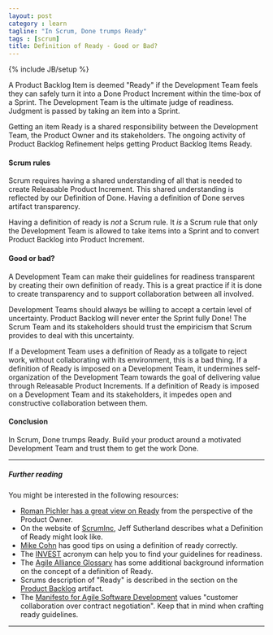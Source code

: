 ```yaml
---
layout: post
category : learn
tagline: "In Scrum, Done trumps Ready"
tags : [scrum]
title: Definition of Ready - Good or Bad?
---
```


{% include JB/setup %}

A Product Backlog Item is deemed "Ready"
if the Development Team feels they can safely
turn it into a Done Product Increment
within the time-box of a Sprint.
The Development Team is the ultimate judge of readiness.
Judgment is passed by taking an item into a Sprint.

Getting an item Ready is a shared responsibility 
between the Development Team, the Product Owner and its stakeholders.
The ongoing activity of Product Backlog Refinement helps
getting Product Backlog Items Ready.

#### Scrum rules

Scrum requires having
a shared understanding of all that is needed 
to create Releasable Product Increment.
This shared understanding is reflected by our Definition of Done.
Having a definition of Done serves artifact transparency.

Having a definition of ready is _not_ a Scrum rule.
It _is_ a Scrum rule that only the Development Team is allowed 
to take items into a Sprint and 
to convert Product Backlog into Product Increment.

#### Good or bad?

A Development Team can make their guidelines for readiness transparent 
by creating their own definition of ready.
This is a great practice
if it is done to create transparency 
and to support collaboration between all involved.

Development Teams should always be willing to accept a certain level of uncertainty.
Product Backlog will never enter the Sprint fully Done!
The Scrum Team and its stakeholders should trust 
the empiricism that Scrum provides to deal with this uncertainty.

If a Development Team uses a definition of Ready as a tollgate to reject work,
without collaborating with its environment, this is a bad thing.
If a definition of Ready is imposed on a Development Team,
it undermines self-organization of the Development Team towards
the goal of delivering value through Releasable Product Increments.
If a definition of Ready is imposed on a Development Team and its stakeholders,
it impedes open and constructive collaboration between them.

#### Conclusion

In Scrum, Done trumps Ready.
Build your product around a motivated Development Team 
and trust them to get the work Done.

---

##### Further reading

You might be interested in the following resources:

 * [Roman Pichler has a great view on Ready][Roman Pichler] 
   from the perspective of the Product Owner.
 * On the website of [ScrumInc], Jeff Sutherland describes 
   what a Definition of Ready might look like.
 * [Mike Cohn] has good tips on using a definition of ready correctly.
 * The [INVEST] acronym can help you to find your guidelines for readiness.
 * The [Agile Alliance Glossary] has some additional background information 
   on the concept of a definition of Ready.
 * Scrums description of "Ready" is described in the section 
   on the [Product Backlog] artifact.
 * The [Manifesto for Agile Software Development] 
   values "customer collaboration over contract negotiation".
   Keep that in mind when crafting ready guidelines.

---

 [Roman Pichler]: http://www.romanpichler.com/blog/the-definition-of-ready/
 [ScrumInc]: https://www.scruminc.com/definition-of-ready/
 [Mike Cohn]: https://www.mountaingoatsoftware.com/blog/the-dangers-of-a-definition-of-ready
 [INVEST]: http://guide.agilealliance.org/guide/invest.html
 [Agile Alliance Glossary]: https://www.agilealliance.org/glossary/definition-of-ready/
 [Product Backlog]: http://scrumguides.org/scrum-guide.html#artifacts-productbacklog
 [Manifesto for Agile Software Development]: http://agilemanifesto.org/
